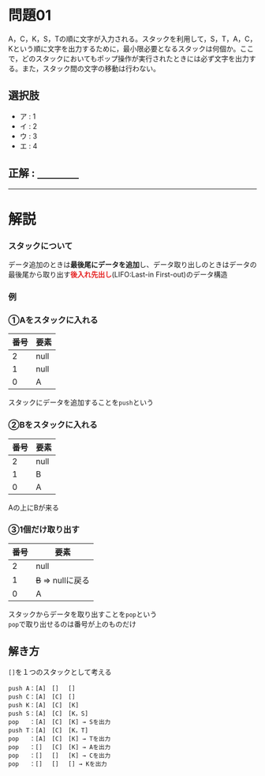 # 問題01

A，C，K，S，Tの順に文字が入力される。スタックを利用して，S，T，A，C，Kという順に文字を出力するために，最小限必要となるスタックは何個か。ここで，どのスタックにおいてもポップ操作が実行されたときには必ず文字を出力する。また，スタック間の文字の移動は行わない。

## 選択肢
- ア : 1
- イ : 2
- ウ : 3
- エ : 4

## 正解 : <u>　　　　</u>
---
# 解説
### スタックについて
データ追加のときは**最後尾にデータを追加**し、データ取り出しのときはデータの最後尾から取り出す<span style="color:#E52121;">**後入れ先出し**</span>(LIFO:Last-in First-out)のデータ構造

### 例
### ①Aをスタックに入れる
 
| 番号 | 要素 |
| --- | ---- |
| 2   | null |
| 1   | null |
| 0   | A    |

スタックにデータを追加することを`push`という

### ②Bをスタックに入れる
| 番号 | 要素 |
| --- | ---- |
| 2   | null |
| 1   | B    |
| 0   | A    |

Aの上にBが来る
### ③1個だけ取り出す
| 番号 | 要素 |
| --- | ---- |
| 2   | null |
| 1   | ~~B~~ => nullに戻る   |
| 0   | A    |

スタックからデータを取り出すことを`pop`という  
`pop`で取り出せるのは番号が上のものだけ

## 解き方
`[]`を１つのスタックとして考える
```
push A：[A]　[] 　[]
push C：[A]　[C]　[]
push K：[A]　[C]　[K]
push S：[A]　[C]　[K，S]
pop   ：[A]　[C]　[K] → Sを出力
push T：[A]　[C]　[K，T]
pop   ：[A]　[C]　[K] → Tを出力
pop   ：[]　 [C]　[K] → Aを出力
pop   ：[]　 []　 [K] → Cを出力
pop   ：[]　 []　 [] → Kを出力
```